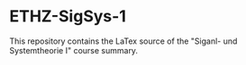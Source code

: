 # ETHZ-SigSys-1

This repository contains the LaTex source of the "Siganl- und Systemtheorie I" course summary.
